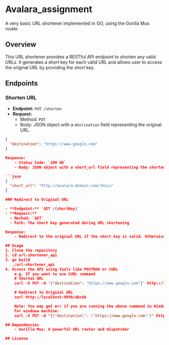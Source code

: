 # Avalara_assignment
A very basic URL shortener implemented in GO, using the Gorilla Mux router.

## Overview
This URL shortener provides a RESTful API endpoint to shorten any valid URLs. It generates a short key for each valid URL and allows user to access the original URL by providing the short key.

## Endpoints

### Shorten URL

- **Endpoint:** `PUT /shorten`
- **Request:**
  - Method: `PUT`
  - Body: JSON object with a `destination` field representing the original URL.

```json
{
  "destination": "https://www.google.com"
}

Response:
    - Status Code: `200 OK`
    - Body: JSON object with a short_url field representing the shortened URL

```json
{
  "short_url": "http://avalara-domain.com/JhLLu"
}

### Redirect to Original URL

- **Endpoint:** `GET /{shortKey}`
- **Request:**
  - Method: `GET`
  - Path: The short key generated during URL shortening

Response:
    - Redirect to the original URL if the short key is valid. Otherwise, a 404 Not Found response.

## Usage
1. Clone the repository
2. cd url-shortener_api
3. go build
   ./url-shortener_api
4. Access the API using tools like POSTMAN or CURL
    e.g. If you want to use CURL command
    # Shorten URL
    curl -X PUT -d '{"destination": "https://www.google.com"}' http://localhost:9090/shortURL

    # Redirect to Original URL
    curl http://localhost:9090/abcde

    Note: You may get err if you are running the above command in Windows machine.
    For windowa machine:
    curl -X PUT -d "{\"destination\": \"https://www.google.com\"}" http://localhost:9090/shortURL

## Dependencies
    - Gorilla Mux: A powerful URL router and dispatcher

## License

